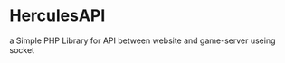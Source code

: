 HerculesAPI
===========

a Simple PHP Library for API between website and game-server useing socket
